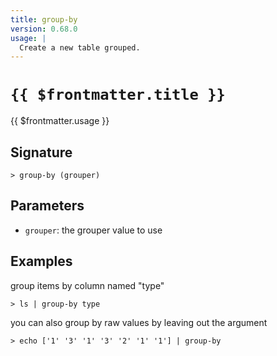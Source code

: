 ```yaml
---
title: group-by
version: 0.68.0
usage: |
  Create a new table grouped.
---
```


# <code>{{ $frontmatter.title }}</code>

<div style='white-space: pre-wrap;'>{{ $frontmatter.usage }}</div>

## Signature

```> group-by (grouper)```

## Parameters

 -  `grouper`: the grouper value to use

## Examples

group items by column named "type"
```shell
> ls | group-by type
```

you can also group by raw values by leaving out the argument
```shell
> echo ['1' '3' '1' '3' '2' '1' '1'] | group-by
```
